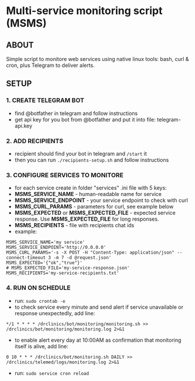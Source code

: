 # Multi-service monitoring script (MSMS)

## ABOUT
Simple script to monitore web services using native linux tools: bash, curl & cron, plus Telegram to deliver alerts.

## SETUP

### 1. CREATE TELEGRAM BOT
- find @botfather in telegram and follow instructions
- get api key for you bot from @botfather and put it into file: telegram-api.key

### 2. ADD RECIPIENTS
- recipient should find your bot in telegram and ```/start``` it
- then you can run ```./recipients-setup.sh``` and follow instructions

### 3. CONFIGURE SERVICES TO MONITORE
- for each service create in folder "services" .ini file with 5 keys:
 - **MSMS_SERVICE_NAME** - human-readable name for service
 - **MSMS_SERVICE_ENDPOINT** - your service endpoint to check with curl
 - **MSMS_CURL_PARAMS** - parameters for curl, see example below
 - **MSMS_EXPECTED** or **MSMS_EXPECTED_FILE** - expected service response. Use **MSMS_EXPECTED_FILE** for long responses.
 - **MSMS_RECIPIENTS** - file with recipients chat ids
- example:
```
MSMS_SERVICE_NAME='my service'
MSMS_SERVICE_ENDPOINT='http://0.0.0.0'
MSMS_CURL_PARAMS='-s -X POST -H "Content-Type: application/json" --connect-timeout 3 -m 7 -d @request.json'
MSMS_EXPECTED='{"ok","true"}'
# MSMS_EXPECTED_FILE='my-service-response.json'
MSMS_RECIPIENTS='my-service-recipients.txt'
```
### 4. RUN ON SCHEDULE
- run: ```sudo crontab -e```
- to check service every minute and send alert if service unavailable or response unexpectedly, add line:
```
*/1 * * * * /drclinics/bot/monitoring/monitoring.sh >> /drclinics/bot/monitoring/monitoring.log 2>&1
```
- to enable alert every day at 10:00AM as confirmation that monitoring itself is alive, add line:
```
0 10 * * * /drclinics/bot/monitoring.sh DAILY >> /drclinics/telemed/logs/monitoring.log 2>&1
```
- run: ```sudo service cron reload```
